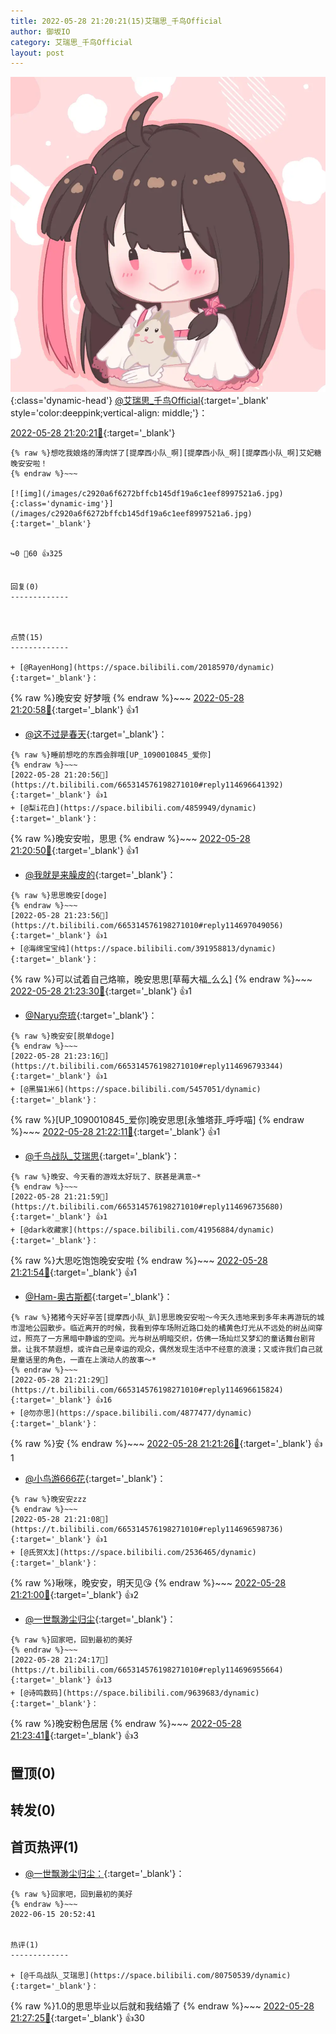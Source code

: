 ```yaml
---
title: 2022-05-28 21:20:21(15)艾瑞思_千鸟Official
author: 御坂IO
category: 艾瑞思_千鸟Official
layout: post
---
```


![img](/images/7e08840c56f251de28bdf766b647bd5fe9a5d50a.jpg){:class='dynamic-head'}
[@艾瑞思_千鸟Official](https://space.bilibili.com/1090010845/dynamic){:target='_blank' style='color:deeppink;vertical-align: middle;'}：

[2022-05-28 21:20:21🔗](https://t.bilibili.com/665314576198271010){:target='_blank'}

~~~
{% raw %}想吃我娘烙的薄肉饼了[提摩西小队_啊][提摩西小队_啊][提摩西小队_啊]艾妃糖晚安安啦！
{% endraw %}~~~

[![img](/images/c2920a6f6272bffcb145df19a6c1eef8997521a6.jpg){:class='dynamic-img'}](/images/c2920a6f6272bffcb145df19a6c1eef8997521a6.jpg){:target='_blank'}


↪️0 💬60 👍325


回复(0)
-------------



点赞(15)
-------------

+ [@RayenHong](https://space.bilibili.com/20185970/dynamic){:target='_blank'}：
~~~
{% raw %}晚安安 好梦哦
{% endraw %}~~~
[2022-05-28 21:20:58🔗](https://t.bilibili.com/665314576198271010#reply114696642928){:target='_blank'} 👍1
+ [@这不过是春天](https://space.bilibili.com/5284049/dynamic){:target='_blank'}：
~~~
{% raw %}睡前想吃的东西会胖哦[UP_1090010845_爱你]
{% endraw %}~~~
[2022-05-28 21:20:56🔗](https://t.bilibili.com/665314576198271010#reply114696641392){:target='_blank'} 👍1
+ [@梨i花白](https://space.bilibili.com/4859949/dynamic){:target='_blank'}：
~~~
{% raw %}晚安安啦，思思
{% endraw %}~~~
[2022-05-28 21:20:50🔗](https://t.bilibili.com/665314576198271010#reply114696584816){:target='_blank'} 👍1
+ [@我就是来臊皮的](https://space.bilibili.com/1905589678/dynamic){:target='_blank'}：
~~~
{% raw %}思思晚安[doge]
{% endraw %}~~~
[2022-05-28 21:23:56🔗](https://t.bilibili.com/665314576198271010#reply114697049056){:target='_blank'} 👍1
+ [@海绵宝宝纯](https://space.bilibili.com/391958813/dynamic){:target='_blank'}：
~~~
{% raw %}可以试着自己烙嘛，晚安思思[草莓大福_么么]
{% endraw %}~~~
[2022-05-28 21:23:30🔗](https://t.bilibili.com/665314576198271010#reply114696919184){:target='_blank'} 👍1
+ [@Naryu奈琉](https://space.bilibili.com/22497831/dynamic){:target='_blank'}：
~~~
{% raw %}晚安安[脱单doge]
{% endraw %}~~~
[2022-05-28 21:23:16🔗](https://t.bilibili.com/665314576198271010#reply114696793344){:target='_blank'} 👍1
+ [@黑猫1米6](https://space.bilibili.com/5457051/dynamic){:target='_blank'}：
~~~
{% raw %}[UP_1090010845_爱你]晚安思思[永雏塔菲_呼呼喵]
{% endraw %}~~~
[2022-05-28 21:22:11🔗](https://t.bilibili.com/665314576198271010#reply114696698816){:target='_blank'} 👍1
+ [@千鸟战队_艾瑞思](https://space.bilibili.com/80750539/dynamic){:target='_blank'}：
~~~
{% raw %}晚安、今天看的游戏太好玩了、朕甚是满意~*
{% endraw %}~~~
[2022-05-28 21:21:59🔗](https://t.bilibili.com/665314576198271010#reply114696735680){:target='_blank'} 👍1
+ [@dark收藏家](https://space.bilibili.com/41956884/dynamic){:target='_blank'}：
~~~
{% raw %}大思吃饱饱晚安安啦
{% endraw %}~~~
[2022-05-28 21:21:54🔗](https://t.bilibili.com/665314576198271010#reply114696686240){:target='_blank'} 👍1
+ [@Ham-奥古斯都](https://space.bilibili.com/454412439/dynamic){:target='_blank'}：
~~~
{% raw %}猪猪今天好辛苦[提摩西小队_趴]思思晚安安啦～今天久违地来到多年未再游玩的城市湿地公园散步。临近离开的时候，我看到停车场附近路口处的橘黄色灯光从不远处的树丛间穿过，照亮了一方黑暗中静谧的空间。光与树丛明暗交织，仿佛一场灿烂又梦幻的童话舞台剧背景。让我不禁遐想，或许自己是幸运的观众，偶然发现生活中不经意的浪漫；又或许我们自己就是童话里的角色，一直在上演动人的故事～*
{% endraw %}~~~
[2022-05-28 21:21:29🔗](https://t.bilibili.com/665314576198271010#reply114696615824){:target='_blank'} 👍16
+ [@勿亦思](https://space.bilibili.com/4877477/dynamic){:target='_blank'}：
~~~
{% raw %}安
{% endraw %}~~~
[2022-05-28 21:21:26🔗](https://t.bilibili.com/665314576198271010#reply114696612848){:target='_blank'} 👍1
+ [@小鸟游666花](https://space.bilibili.com/29549485/dynamic){:target='_blank'}：
~~~
{% raw %}晚安安zzz
{% endraw %}~~~
[2022-05-28 21:21:08🔗](https://t.bilibili.com/665314576198271010#reply114696598736){:target='_blank'} 👍1
+ [@氏贺X太](https://space.bilibili.com/2536465/dynamic){:target='_blank'}：
~~~
{% raw %}啾咪，晚安安，明天见😘
{% endraw %}~~~
[2022-05-28 21:21:00🔗](https://t.bilibili.com/665314576198271010#reply114696644320){:target='_blank'} 👍2
+ [@一世飘渺尘归尘](https://space.bilibili.com/29488039/dynamic){:target='_blank'}：
~~~
{% raw %}回家吧，回到最初的美好
{% endraw %}~~~
[2022-05-28 21:24:17🔗](https://t.bilibili.com/665314576198271010#reply114696955664){:target='_blank'} 👍13
+ [@诗鸣数码](https://space.bilibili.com/9639683/dynamic){:target='_blank'}：
~~~
{% raw %}晚安粉色居居
{% endraw %}~~~
[2022-05-28 21:23:41🔗](https://t.bilibili.com/665314576198271010#reply114696973056){:target='_blank'} 👍3


置顶(0)
-------------



转发(0)
-------------



首页热评(1)
-------------

+ [@一世飘渺尘归尘：](https://space.bilibili.com/29488039/dynamic){:target='_blank'}：
~~~
{% raw %}回家吧，回到最初的美好
{% endraw %}~~~
2022-06-15 20:52:41


热评(1)
-------------

+ [@千鸟战队_艾瑞思](https://space.bilibili.com/80750539/dynamic){:target='_blank'}：
~~~
{% raw %}1.0的思思毕业以后就和我结婚了
{% endraw %}~~~
[2022-05-28 21:27:25🔗](https://t.bilibili.com/665314576198271010#reply114697467856){:target='_blank'} 👍30


